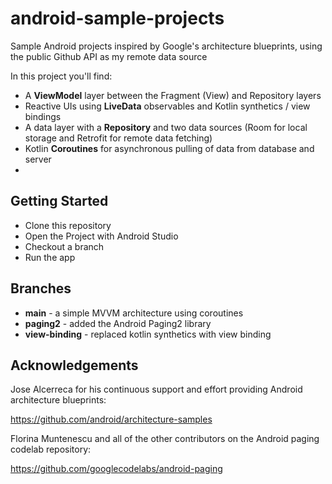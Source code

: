 # android-sample-projects

Sample Android projects inspired by Google's architecture blueprints, using the public Github API as my remote data source

In this project you'll find:

*   A **ViewModel** layer between the Fragment (View) and Repository layers
*   Reactive UIs using **LiveData** observables and Kotlin synthetics / view bindings
*   A data layer with a **Repository** and two data sources (Room for local storage and Retrofit for remote data fetching)
*   Kotlin **Coroutines** for asynchronous pulling of data from database and server
*   
## Getting Started

 * Clone this repository
 * Open the Project with Android Studio
 * Checkout a branch
 * Run the app

## Branches
 
 * **main** - a simple MVVM architecture using coroutines
 * **paging2** - added the Android Paging2 library
 * **view-binding** - replaced kotlin synthetics with view binding

## Acknowledgements

Jose Alcerreca for his continuous support and effort providing Android architecture blueprints:

https://github.com/android/architecture-samples

Florina Muntenescu and all of the other contributors on the Android paging codelab repository:

https://github.com/googlecodelabs/android-paging
